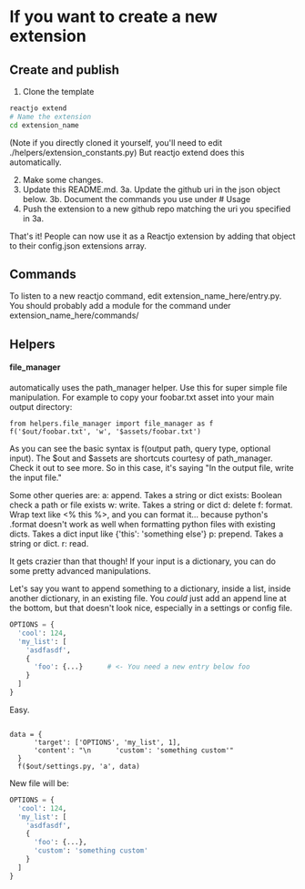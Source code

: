 # If you want to create a new extension
## Create and publish


1. Clone the template
```bash
reactjo extend
# Name the extension
cd extension_name
```
(Note if you directly cloned it yourself, you'll need to edit ./helpers/extension_constants.py)
But reactjo extend does this automatically.

2. Make some changes.
3. Update this README.md.
  3a. Update the github uri in the json object below.
  3b. Document the commands you use under # Usage
4. Push the extension to a new github repo matching the uri you specified in 3a.

That's it! People can now use it as a Reactjo extension by adding that object to their config.json extensions array.

## Commands

To listen to a new reactjo command, edit extension_name_here/entry.py.
You should probably add a module for the command under extension_name_here/commands/

## Helpers
#### file_manager

automatically uses the path_manager helper. Use this for super simple file manipulation.
For example to copy your foobar.txt asset into your main output directory:
```
from helpers.file_manager import file_manager as f
f('$out/foobar.txt', 'w', '$assets/foobar.txt')
```
As you can see the basic syntax is f(output path, query type, optional input).
The $out and $assets are shortcuts courtesy of path_manager. Check it out to see more.
So in this case, it's saying "In the output file, write the input file."

Some other queries are:
a: append. Takes a string or dict
exists: Boolean check a path or file exists
w: write. Takes a string or dict
d: delete
f: format. Wrap text like <% this %>, and you can format it... because python's .format doesn't work as well when formatting python files with existing dicts. Takes a dict input like {'this': 'something else'}
p: prepend. Takes a string or dict.
r: read.

It gets crazier than that though! If your input is a dictionary, you can do some pretty advanced manipulations.

Let's say you want to append something to a dictionary, inside a list, inside another dictionary, in an existing file. You *could* just add an append line at the bottom, but that doesn't look nice, especially in a settings or config file.

```settings.py
OPTIONS = {
  'cool': 124,
  'my_list': [
    'asdfasdf',
    {
      'foo': {...}      # <- You need a new entry below foo
    }
  ]
}
```

Easy.
```

data = {
      'target': ['OPTIONS', 'my_list', 1],
      'content': "\n      'custom': 'something custom'"
  }
  f($out/settings.py, 'a', data)
```

New file will be:

```settings.py
OPTIONS = {
  'cool': 124,
  'my_list': [
    'asdfasdf',
    {
      'foo': {...},
      'custom': 'something custom'
    }
  ]
}
```
